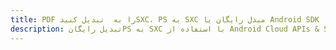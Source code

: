 ---title: PDF را به  تبدیل کنیدSXC، PS به SXC مبدل رایگان یا Android SDKdescription: تبدیل رایگانPS به SXC با استفاده از Android Cloud APIs & SDK همچنین اسناد PDF را در Cloud ایجاد، ویرایش و رندر کنید.---